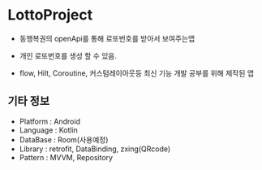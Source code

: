# LottoProject

* 동행복권의 openApi를 통해 로또번호를 받아서 보여주는앱

* 개인 로또번호를 생성 할 수 있음.

* flow, Hilt, Coroutine, 커스텀레이아웃등 최신 기능 개발 공부를 위해 제작된 앱


## 기타 정보
* Platform : Android
* Language : Kotlin
* DataBase : Room(사용예정)
* Library : retrofit, DataBinding, zxing(QRcode)
* Pattern : MVVM, Repository
